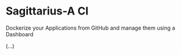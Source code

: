 # Sagittarius-A CI
Dockerize your Applications from GitHub and manage them using a Dashboard

(...)
